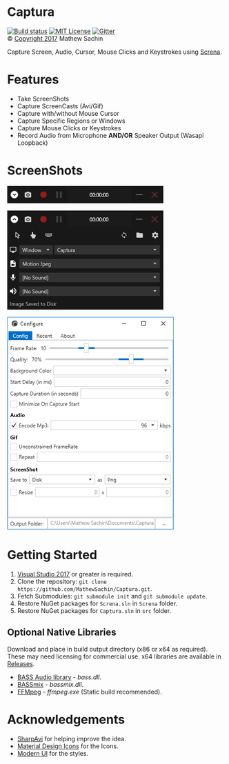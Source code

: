 # Captura
[![Build status](https://ci.appveyor.com/api/projects/status/cgobcowf79uc5dx0/branch/master??svg=true)](https://ci.appveyor.com/project/MathewSachin/captura)
[![MIT License](https://img.shields.io/github/license/MathewSachin/Captura.svg)](LICENSE.md)
[![Gitter](https://badges.gitter.im/MathewSachin/Screna.svg)](https://gitter.im/MathewSachin/Screna)  
&copy; [Copyright 2017](LICENSE.md) Mathew Sachin

Capture Screen, Audio, Cursor, Mouse Clicks and Keystrokes using [Screna](https://github.com/MathewSachin/Screna).

# Features
- Take ScreenShots
- Capture ScreenCasts (Avi/Gif)
- Capture with/without Mouse Cursor
- Capture Specific Regions or Windows
- Capture Mouse Clicks or Keystrokes
- Record Audio from Microphone **AND/OR** Speaker Output (Wasapi Loopback)

# ScreenShots
![Main](ScreenShots/main.png)

![Expanded](ScreenShots/expanded.png)

![Config](ScreenShots/config.png)

# Getting Started
1. [Visual Studio 2017](https://visualstudio.com) or greater is required.
2. Clone the repository: `git clone https://github.com/MathewSachin/Captura.git`.
3. Fetch Submodules: `git submodule init` and `git submodule update`.
4. Restore NuGet packages for `Screna.sln` in `Screna` folder.
5. Restore NuGet packages for `Captura.sln` in `src` folder.

## Optional Native Libraries
Download and place in build output directory (x86 or x64 as required).
These may need licensing for commercial use.
x64 libraries are available in [Releases](https://github.com/MathewSachin/Captura/releases).

- [BASS Audio library](http://www.un4seen.com/download.php?bass24) - *bass.dll*.
- [BASSmix](http://www.un4seen.com/download.php?bassmix24) - *bassmix.dll*.
- [FFMpeg](https://ffmpeg.zeranoe.com/builds/) - *ffmpeg.exe* (Static build recommended).

# Acknowledgements
- [SharpAvi](https://github.com/bassill/sharpavi) for helping improve the idea.
- [Material Design Icons](https://materialdesignicons.com) for the Icons.
- [Modern UI](https://github.com/firstfloorsoftware/mui) for the styles.